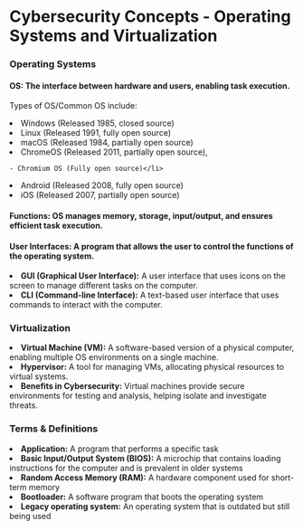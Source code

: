 

<h1>Cybersecurity Concepts - Operating Systems and Virtualization</h1>

<h3>Operating Systems</h3>
<h4>OS: The interface between hardware and users, enabling task execution.</h4>
<p>Types of OS/Common OS include: 
  <li>Windows (Released 1985, closed source)</li> 
  <li>Linux (Released 1991, fully open source)</li> 
  <li>macOS (Released 1984, partially open source)</li> 
  <li>ChromeOS (Released 2011, partially open source),
    <br>
    
    - Chromium OS (Fully open source)</li> 
  <li>Android (Released 2008, fully open source)</li> 
  <li>iOS (Released 2007, partially open source)</li>
</p>
<h4><strong>Functions:</strong> OS manages memory, storage, input/output, and ensures efficient task execution.</h4>

<h4>User Interfaces: A program that allows the user to control the functions of the operating system.</h4>
<li><strong>GUI (Graphical User Interface):</strong> A user interface that uses icons on the screen to manage different tasks on the 
computer.</li>
<li><strong>CLI (Command-line Interface):</strong> A text-based user interface that uses commands to interact with the computer.</li>

<h3>Virtualization</h3>
<li><strong>Virtual Machine (VM):</strong> A software-based version of a physical computer, enabling multiple OS environments on a single machine.</li>
<li><strong>Hypervisor:</strong> A tool for managing VMs, allocating physical resources to virtual systems.</li>
<li><strong>Benefits in Cybersecurity:</strong> Virtual machines provide secure environments for testing and analysis, helping isolate and investigate threats.</li>

<h3>Terms & Definitions</h3>
<li><strong>Application:</strong> A program that performs a specific task</li>
<li><strong>Basic Input/Output System (BIOS):</strong> A microchip that contains loading instructions for the computer and is 
prevalent in older systems</li>
<li><strong>Random Access Memory (RAM):</strong> A hardware component used for short-term memory</li>
<li><strong>Bootloader:</strong> A software program that boots the operating system</li>
<li><strong>Legacy operating system:</strong> An operating system that is outdated but still being used</li>
